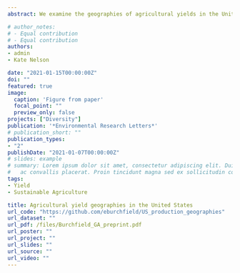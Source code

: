```yaml
---
abstract: We examine the geographies of agricultural yields in the United States, home to some of the most productive agricultural systems on the planet. We model and map yield divergence from biophysical expectations and regional norms for five major crops-corn, soy, wheat, alfalfa, and hay-and assess how this divergence interacts with farm-level resources, farm(er) characteristics, and landscape context. Our results highlight the ways in which human activity has reinforced and intensified the yield geographies defined by sun, soil, and water alone. Yield gains brought by human activity are strongly associated with increased expenditure on inputs to production and receipts from federal programs, but not with net revenue gains for farmers. These yield gains vary across operator race, gender, farm size, and major U.S. region. We also find that beyond a threshold, increased input expenditure is associated with marginally decreasing yields, raising important questions about the interactions between yields and farmer livelihoods. We conclude by discussing the importance of broadening the production-centric paradigm that has dominated agricultural innovation over the last century to include the well-being of the farmers and ecological systems on which agricultural production ultimately depends.

# author_notes:
# - Equal contribution
# - Equal contribution
authors:
- admin
- Kate Nelson

date: "2021-01-15T00:00:00Z"
doi: ""
featured: true
image:
  caption: 'Figure from paper'
  focal_point: ""
  preview_only: false
projects: ["Diversity"]
publication: '*Environmental Research Letters*'
# publication_short: ""
publication_types:
- "2"
publishDate: "2021-01-07T00:00:00Z"
# slides: example
# summary: Lorem ipsum dolor sit amet, consectetur adipiscing elit. Duis posuere tellus
#   ac convallis placerat. Proin tincidunt magna sed ex sollicitudin condimentum.
tags:
- Yield
- Sustainable Agriculture

title: Agricultural yield geographies in the United States 
url_code: "https://github.com/eburchfield/US_production_geographies"
url_dataset: ""
url_pdf: /files/Burchfield_GA_preprint.pdf
url_poster: ""
url_project: ""
url_slides: ""
url_source: ""
url_video: ""
---
```


